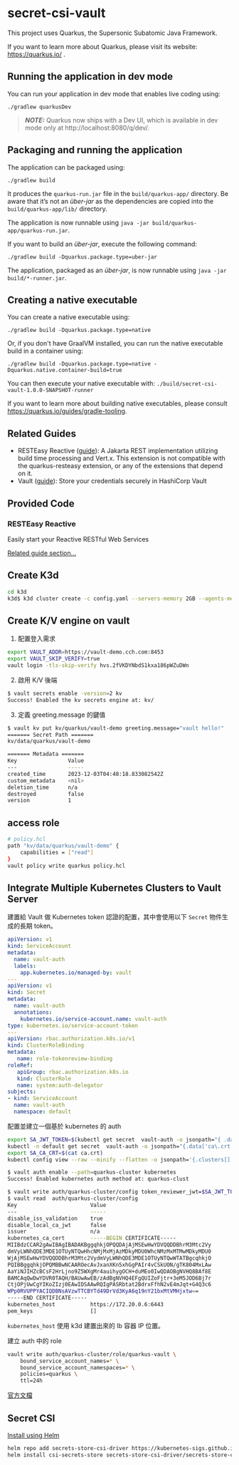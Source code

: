 # secret-csi-vault

This project uses Quarkus, the Supersonic Subatomic Java Framework.

If you want to learn more about Quarkus, please visit its website: https://quarkus.io/ .

## Running the application in dev mode

You can run your application in dev mode that enables live coding using:
```shell script
./gradlew quarkusDev
```

> **_NOTE:_**  Quarkus now ships with a Dev UI, which is available in dev mode only at http://localhost:8080/q/dev/.

## Packaging and running the application

The application can be packaged using:
```shell script
./gradlew build
```
It produces the `quarkus-run.jar` file in the `build/quarkus-app/` directory.
Be aware that it’s not an _über-jar_ as the dependencies are copied into the `build/quarkus-app/lib/` directory.

The application is now runnable using `java -jar build/quarkus-app/quarkus-run.jar`.

If you want to build an _über-jar_, execute the following command:
```shell script
./gradlew build -Dquarkus.package.type=uber-jar
```

The application, packaged as an _über-jar_, is now runnable using `java -jar build/*-runner.jar`.

## Creating a native executable

You can create a native executable using: 
```shell script
./gradlew build -Dquarkus.package.type=native
```

Or, if you don't have GraalVM installed, you can run the native executable build in a container using: 
```shell script
./gradlew build -Dquarkus.package.type=native -Dquarkus.native.container-build=true
```

You can then execute your native executable with: `./build/secret-csi-vault-1.0.0-SNAPSHOT-runner`

If you want to learn more about building native executables, please consult https://quarkus.io/guides/gradle-tooling.

## Related Guides

- RESTEasy Reactive ([guide](https://quarkus.io/guides/resteasy-reactive)): A Jakarta REST implementation utilizing build time processing and Vert.x. This extension is not compatible with the quarkus-resteasy extension, or any of the extensions that depend on it.
- Vault ([guide](https://quarkiverse.github.io/quarkiverse-docs/quarkus-vault/dev/index.html)): Store your credentials securely in HashiCorp Vault

## Provided Code

### RESTEasy Reactive

Easily start your Reactive RESTful Web Services

[Related guide section...](https://quarkus.io/guides/getting-started-reactive#reactive-jax-rs-resources)


## Create K3d 

```bash
cd k3d
k3d$ k3d cluster create -c config.yaml --servers-memory 2GB --agents-memory 2GB
```

## Create K/V engine on vault
1. 配置登入需求
```bash
export VAULT_ADDR=https://vault-demo.cch.com:8453
export VAULT_SKIP_VERIFY=true
vault login -tls-skip-verify hvs.2fVKDYNbdS1kxa186pWZuDWn
```

2. 啟用 K/V 後端

```bash
$ vault secrets enable -version=2 kv
Success! Enabled the kv secrets engine at: kv/
```

3. 定義 greeting.message 的鍵值

```bash
$ vault kv put kv/quarkus/vault-demo greeting.message="vault hello!"
======= Secret Path =======
kv/data/quarkus/vault-demo

======= Metadata =======
Key                Value
---                -----
created_time       2023-12-03T04:48:18.833082542Z
custom_metadata    <nil>
deletion_time      n/a
destroyed          false
version            1
```
## access role

```bash
# policy.hcl
path "kv/data/quarkus/vault-demo" {
    capabilities = ["read"]
}
vault policy write quarkus policy.hcl
```


## Integrate Multiple Kubernetes Clusters to Vault Server

建置給 Vault 做 Kubernetes token 認證的配置，其中會使用以下 `Secret` 物件生成的長期 token。
```yaml
apiVersion: v1
kind: ServiceAccount
metadata:
  name: vault-auth
  labels:
    app.kubernetes.io/managed-by: vault
---
apiVersion: v1
kind: Secret
metadata:
  name: vault-auth
  annotations:
    kubernetes.io/service-account.name: vault-auth
type: kubernetes.io/service-account-token
---
apiVersion: rbac.authorization.k8s.io/v1
kind: ClusterRoleBinding
metadata:
   name: role-tokenreview-binding
roleRef:
   apiGroup: rbac.authorization.k8s.io
   kind: ClusterRole
   name: system:auth-delegator
subjects:
- kind: ServiceAccount
  name: vault-auth
  namespace: default
```

配置並建立一個基於 kubernetes 的 auth
```bash
export SA_JWT_TOKEN=$(kubectl get secret  vault-auth -o jsonpath="{ .data.token }" | base64 --decode; echo)
kubectl -n default get secret  vault-auth -o jsonpath="{.data['ca\.crt']}" | base64 --decode | tee -a ca.crt
export SA_CA_CRT=$(cat ca.crt)
kubectl config view --raw --minify --flatten -o jsonpath='{.clusters[].cluster.server}'
```

```bash
$ vault auth enable --path=quarkus-cluster kubernetes
Success! Enabled kubernetes auth method at: quarkus-clust
```

```bash
$ vault write auth/quarkus-cluster/config token_reviewer_jwt=$SA_JWT_TOKEN kubernetes_host=https://172.20.0.6:6443 kubernetes_ca_cert="$(cat ca.crt)"
$ vault read  auth/quarkus-cluster/config
Key                       Value
---                       -----
disable_iss_validation    true
disable_local_ca_jwt      false
issuer                    n/a
kubernetes_ca_cert        -----BEGIN CERTIFICATE-----
MIIBdzCCAR2gAwIBAgIBADAKBggqhkjOPQQDAjAjMSEwHwYDVQQDDBhrM3Mtc2Vy
dmVyLWNhQDE3MDE1OTUyNTQwHhcNMjMxMjAzMDkyMDU0WhcNMzMxMTMwMDkyMDU0
WjAjMSEwHwYDVQQDDBhrM3Mtc2VydmVyLWNhQDE3MDE1OTUyNTQwWTATBgcqhkjO
PQIBBggqhkjOPQMBBwNCAAROecAvJxanXKn5xhGgPAIr4vCSkUON/gTK804MxLAw
AaYiNJIHZcBCsF2HrLjno9Z5WXgMr4auihygOCH+duMEo0IwQDAOBgNVHQ8BAf8E
BAMCAqQwDwYDVR0TAQH/BAUwAwEB/zAdBgNVHQ4EFgQUIZoFjtr+3eM5JOD6Bj7r
CtjOPjUwCgYIKoZIzj0EAwIDSAAwRQIgPASRbtat2BdrxFfhN2vE4mJqt+G4Q3c6
WPp0RVUPPYACIQDBNsAVzwTTCBYTd49DrVd3KyA6q19nY21bxMtVMHjxtw==
-----END CERTIFICATE-----
kubernetes_host           https://172.20.0.6:6443
pem_keys                  []
```

`kubernetes_host` 使用 k3d 建置出來的 lb 容器 IP 位置。

建立 auth 中的 role
```bash
vault write auth/quarkus-cluster/role/quarkus-vault \
    bound_service_account_names=* \
    bound_service_account_namespaces=* \
    policies=quarkus \
    ttl=24h
```


[官方文檔](https://developer.hashicorp.com/vault/docs/auth/kubernetes)


## Secret CSI

[Install using Helm](https://secrets-store-csi-driver.sigs.k8s.io/getting-started/installation)
```bash
helm repo add secrets-store-csi-driver https://kubernetes-sigs.github.io/secrets-store-csi-driver/charts
helm install csi-secrets-store secrets-store-csi-driver/secrets-store-csi-driver --version 1.4.0 --namespace kube-system
```
